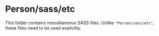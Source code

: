 # Person/sass/etc

This folder contains miscellaneous SASS files. Unlike `"Person/sass/etc"`, these files
need to be used explicitly.
